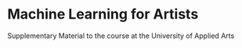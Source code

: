 # Machine Learning for Artists

Supplementary Material to the course at the University of Applied Arts
